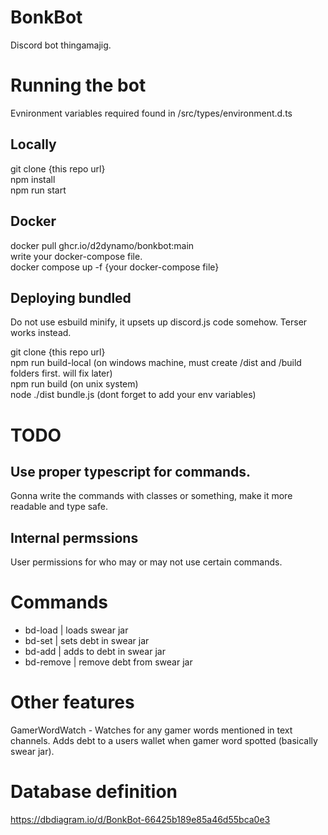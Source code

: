# BonkBot

Discord bot thingamajig.

# Running the bot

Evnironment variables required found in /src/types/environment.d.ts

## Locally

git clone {this repo url}  
npm install  
npm run start

## Docker

docker pull ghcr.io/d2dynamo/bonkbot:main  
write your docker-compose file.  
docker compose up -f {your docker-compose file}

## Deploying bundled

Do not use esbuild minify, it upsets up discord.js code somehow. Terser works instead.

git clone {this repo url}  
npm run build-local (on windows machine, must create /dist and /build folders first. will fix later)  
npm run build (on unix system)  
node ./dist bundle.js (dont forget to add your env variables)

# TODO

## Use proper typescript for commands.

Gonna write the commands with classes or something, make it more readable and type safe.

## Internal permssions

User permissions for who may or may not use certain commands.

# Commands

- bd-load | loads swear jar
- bd-set | sets debt in swear jar
- bd-add | adds to debt in swear jar
- bd-remove | remove debt from swear jar

# Other features

GamerWordWatch - Watches for any gamer words mentioned in text channels. Adds debt to a users wallet when gamer word spotted (basically swear jar).

# Database definition

https://dbdiagram.io/d/BonkBot-66425b189e85a46d55bca0e3
